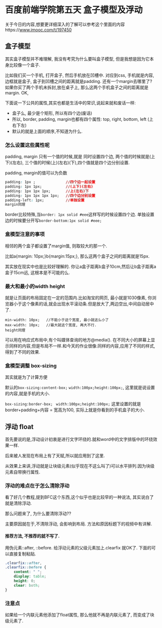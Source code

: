 # 百度前端学院第五天  盒子模型及浮动

关于今日的内容,想要更详细深入的了解可以参考这个里面的内容https://www.imooc.com/t/197450

## 盒子模型

其实盒子模型并不难理解, 我没有考究为什么要叫盒子模型, 但是我想是因为它本身比较像一个盒子.

比如我们买一个手机, 打开盒子, 然后手机放在凹槽中. 对应到css, 手机就是内容, 边框就是盒子, 盒子到凹槽之间的距离就是padding. 还有一个margin去哪里了? 如果你买了两个手机未拆封,放在桌子上, 那么这两个手机盒子之间的距离就是margin. OK, 

下面说一下公共的属性,其实也都是生活中的常识,说起来就和废话一样:

- 盒子么, 最少是个矩形, 所以有四个边(废话)
- 所以, border, padding, margin也都有四个属性: top, right, bottom, left  (上右下左)
- 默认的就是上面的顺序,不知道为什么.

### 怎么设置这些属性呢

padding, margin  只有一个值的时候,就是 同时设置四个边, 两个值的时候就是(上下)(左右), 三个值的时候(上)(左右)(下),四个值就是四个边分别设置.

padding, margin的值可以为负数

```css
padding: 1px ;				//四个边一起设置
padding: 1px 1px;			//(上下)(左右)
padding: 1px 1px 1px;		//上(左右)下
padding: 1px 1px 1px 1px;	//四个边分别设置
padding-left: 1px;          //单独设置
margin同理
```

border比较特殊,当`border: 1px solid #eee`这样写的时候设置四个边. 单独设置边的时候要分开写`border-bottom:1px solid #eee;`

### 盒模型注意的事项

相邻的两个盒子都设置了margin值, 则取较大的那一个.

比如a{margin: 10px;}b{margin:15px;}, 那么这两个盒子之间的距离就是15px.

其实放在现实中也是比较好理解的. 你让a盒子距离b盒子10cm,然后让b盒子距离a盒子15cm远, 这根本是不可能的么. 

### 最大和最小的width height

就是让页面的布局固定在一定的范围内.比如淘宝的网页, 最小就是1030像素, 你浏览器小于这个像素的话,就会出现水平滚动条.但是放大了,两边空出,中间自动居中了.

```
min-width: 10px;   //不能小于这个宽度, 最小就这么小了
max-width: 10px;   //最大就这个宽度, 再大不行.
height同理
```

可以用在响应式布局中,有个叫媒体查询的地方@media(). 在不同大小的屏幕上显示同样的内容,但是布局不一样.和今天的作业很像.同样的内容,应用了不同的样式,得到了不同的效果.

### 盒模型调整  box-sizing

其实就是为了计算方便

默认的`box-sizing:content-box;` `width:100px;height:100px;`, 这里就是说设置的内容,就是手机的大小.

`box-sizing:border-box;`   ` width:100px;height:100px;` 这里设置的就是border+padding+内容 = 宽高为100, 实际上就是你看到的手机盒子的大小.

## 浮动 float

首先要说的是,浮动设计初衷是进行文字环绕的.就和word中的文字排版中的环绕效果一样.

后来被人发现在布局上有了天赋,所以就应用到了这里.

从效果上来讲,浮动就是让块级元素(似乎现在不这么叫了)可以水平排列.因为块级元素自带换行属性.

### 浮动的难点在于怎么清除浮动

看了好几个教程,提到BFC这个东西,这个似乎也是比较早的一种说法, 其实说白了就是清除浮动.

那么问题来了, 为什么要清除浮动??

主要原因就在于,不清除浮动, 会影响到布局. 方法和原因标题下的视频中有详解.

#### 推荐方法, 不推荐的就不写了.

用伪元素::after, ::before.  给浮动元素的父级元素加上.clearfix 就OK了. 下面的可以直接复制粘贴.

```css
.clearfix::after,
.clearfix::before {
    content: " ";
    display: table;
	height: 0;
    clear: both;
}
```



### 注意点

如果给一个内联元素他添加了float属性, 那么他就不再是内联元素了, 而变成了块级元素了.

